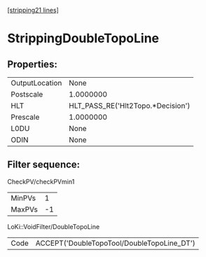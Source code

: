[[stripping21 lines]](./stripping21-index)

# StrippingDoubleTopoLine

## Properties:

|                |                                    |
|----------------|------------------------------------|
| OutputLocation | None                               |
| Postscale      | 1.0000000                          |
| HLT            | HLT_PASS_RE('Hlt2Topo.\*Decision') |
| Prescale       | 1.0000000                          |
| L0DU           | None                               |
| ODIN           | None                               |

## Filter sequence:

CheckPV/checkPVmin1

|        |     |
|--------|-----|
| MinPVs | 1   |
| MaxPVs | -1  |

LoKi::VoidFilter/DoubleTopoLine

|      |                                            |
|------|--------------------------------------------|
| Code | ACCEPT('DoubleTopoTool/DoubleTopoLine_DT') |
